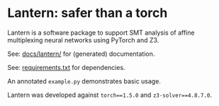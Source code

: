# Lantern: safer than a torch

Lantern is a software package to support SMT analysis of affine
multiplexing neural networks using PyTorch and Z3.

See: [docs/lantern/](docs/lantern/index.html) for (generated) documentation.

See: [requirements.txt](requirements.txt) for dependencies.

An annotated `example.py` demonstrates basic usage.

Lantern was developed against `torch==1.5.0` and `z3-solver==4.8.7.0`.
